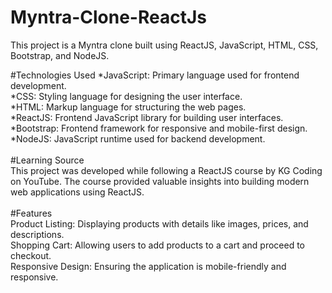# Myntra-Clone-ReactJs
This project is a Myntra clone built using ReactJS, JavaScript, HTML, CSS, Bootstrap, and NodeJS.

#Technologies Used
*JavaScript: Primary language used for frontend development.
<br>
*CSS: Styling language for designing the user interface.
<br>
*HTML: Markup language for structuring the web pages.
<br>
*ReactJS: Frontend JavaScript library for building user interfaces.
<br>
*Bootstrap: Frontend framework for responsive and mobile-first design.
<br>
*NodeJS: JavaScript runtime used for backend development.
<br>
<br>
#Learning Source
<br>
This project was developed while following a ReactJS course by KG Coding on YouTube. The course provided valuable insights into building modern web applications using ReactJS.
<br>
<br>
#Features
<br>
Product Listing: Displaying products with details like images, prices, and descriptions.
<br>
Shopping Cart: Allowing users to add products to a cart and proceed to checkout.
<br>
Responsive Design: Ensuring the application is mobile-friendly and responsive.
<br>
